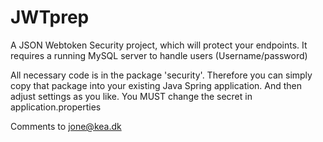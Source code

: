 # JWTprep

A JSON Webtoken Security project, which will protect your endpoints.
It requires a running MySQL server to handle users (Username/password)

All necessary code is in the package 'security'. Therefore you can simply copy that package into your existing Java Spring application. And then adjust settings as you like.
You MUST change the secret in application.properties

Comments to jone@kea.dk


